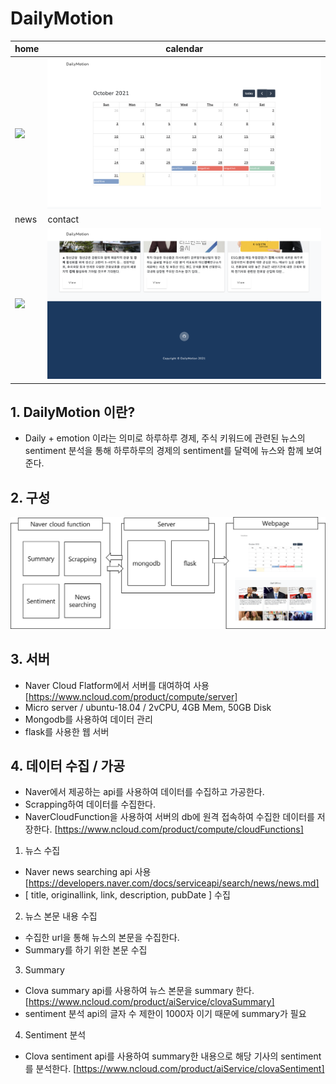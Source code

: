 # DailyMotion
|home|calendar|
|----|----|
|<img src="https://github.com/LIMM036/my_news_webpage/blob/master/images/home.png">|<img src="https://github.com/LIMM036/my_news_webpage/blob/master/images/calendar.png">|
|news|contact|
|<img src="https://github.com/LIMM036/my_news_webpage/blob/master/images/news.png">|<img src="https://github.com/LIMM036/my_news_webpage/blob/master/images/contact.png">|

## 1. DailyMotion 이란?

- Daily + emotion 이라는 의미로 하루하루 경제, 주식 키워드에 관련된 뉴스의 sentiment 분석을 통해 하루하루의 경제의 sentiment를 달력에 뉴스와 함께 보여준다.

## 2. 구성

![](https://github.com/LIMM036/my_news_webpage/blob/master/images/configuration.png)

## 3. 서버
- Naver Cloud Flatform에서 서버를 대여하여 사용 [https://www.ncloud.com/product/compute/server]
- Micro server / ubuntu-18.04 / 2vCPU, 4GB Mem, 50GB Disk
- Mongodb를 사용하여 데이터 관리
- flask를 사용한 웹 서버


## 4. 데이터 수집 / 가공  
 - Naver에서 제공하는 api를 사용하여 데이터를 수집하고 가공한다.  
 - Scrapping하여 데이터를 수집한다.  
 - NaverCloudFunction을 사용하여 서버의 db에 원격 접속하여 수집한 데이터를 저장한다. [https://www.ncloud.com/product/compute/cloudFunctions]


  1. 뉴스 수집  
  - Naver news searching api 사용 [https://developers.naver.com/docs/serviceapi/search/news/news.md]
  - [ title, originallink, link, description, pubDate ] 수집

  2. 뉴스 본문 내용 수집  
  - 수집한 url을 통해 뉴스의 본문을 수집한다.
  - Summary를 하기 위한 본문 수집

  3. Summary  
  - Clova summary api를 사용하여 뉴스 본문을 summary 한다. [https://www.ncloud.com/product/aiService/clovaSummary]
  - sentiment 분석 api의 글자 수 제한이 1000자 이기 때문에 summary가 필요

  4. Sentiment 분석  
  - Clova sentiment api를 사용하여 summary한 내용으로 해당 기사의 sentiment를 분석한다. [https://www.ncloud.com/product/aiService/clovaSentiment]
